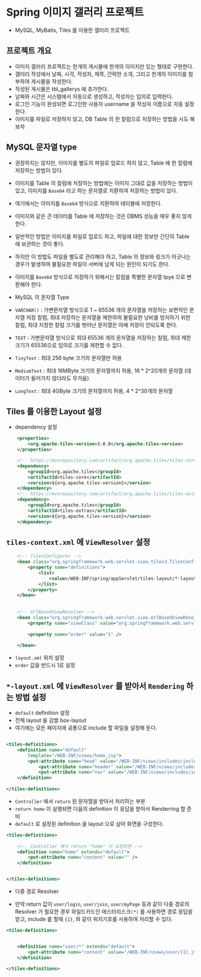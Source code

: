 # Spring 이미지 갤러리 프로젝트

- MySQL, MyBatis, Tiles 를 이용한 갤러리 프로젝트

## 프로젝트 개요

- 이미지 갤러리 프로젝트는 한개의 게시물에 한개의 이미지만 있는 형태로 구현한다.
- 갤러리 작성에서 날짜, 시각, 작성자, 제목, 간략한 소개, 그리고 한개의 이미지를 첨부하여 게시물을 작성한다.
- 작성된 게시물은 tbl_gallerys 에 추가한다.
- 날짜와 시간은 시스템에서 자동으로 생성하고, 작성자는 임의로 입력한다.
- 로그인 기능이 완성되면 로그인한 사용자 username 을 작성자 이름으로 자동 설정한다.
- 이미지를 파일로 저장하지 않고, DB Table 의 한 칼럼으로 저장하는 방법을 시도 해보자


## MySQL 문자열 type

- 권장하지는 않지만, 이미지를 별도의 파일로 업로드 하지 않고, Table 에 한 칼럼에 저장하는 방법이 있다.
- 이미지를 Table 의 칼럼에 저장하는 방법에는 이미지 그대로 값을 저장하는 방법이 있고, 이미지를 `Base64` 라고 하는 문자열로 치환하여 저장하는 방법이 있다.
- 여기에서는 이미지를 `Base64` 방식으로 치환하여 테이블에 저장한다.
- 이미지와 같은 큰 데이터를 Table 에 저장하는 것은 DBMS 성능을 매우 좋지 않게 한다.
- 일반적인 방법은 이미지를 파일로 업로드 하고, 파일에 대한 정보만 간단히 Table 에 보관하는 것이 좋다.
- 하지만 이 방법도 파일을 별도로 관리해야 하고, Table 의 정보와 링크가 어긋나는 경우가 발생하여 불필요한 파일이 서버에 남게 되는 원인이 되기도 한다.

- 이미지를 `Base64` 방식으로 저장하기 위해서는 칼럼을 특별한 문자열 tpye 으로 변환해야 한다.

- MySQL 의 문자열 Type

- `VARCHAR()` : 가변문자열 방식으로 1 ~ 65536 개의 문자열을 저장하는 보편적인 문자열 저장 칼럼, 최대 저장하는 문자열을 제한하여 불필요한 낭비를 방지하기 위한 칼럼, 최대 지정한 칼럼 크기를 벗어난 문자열은 아예 저장이 안되도록 한다.

- `TEXT` : 가변문자열 방식으로 최대 65536 개의 문자열을 저장하는 칼럼, 최대 제한 크기가 65536으로 임의로 크기를 제한할 수 없다.
- `TinyText` : 최대 256 byte 크기의 문자열만 허용
- `MediumText` : 최대 16MByte 크기의 문자열까지 허용, 16 * 2^20개의 문자열 (데이터가 들어가지 않더라도 무거움)
- `LongText` : 최대 4GByte 크기의 문자열까지 허용, 4 * 2^30개의 문자열



## Tiles 를 이용한 Layout 설정

- dependency 설정

```xml
	<properties>
		<org.apache.tiles-version>3.0.8</org.apache.tiles-version>
	</properties>

	<!-- https://mvnrepository.com/artifact/org.apache.tiles/tiles-core -->
	<dependency>
	    <groupId>org.apache.tiles</groupId>
	    <artifactId>tiles-core</artifactId>
	    <version>${org.apache.tiles-version}</version>
	</dependency>
	<!-- https://mvnrepository.com/artifact/org.apache.tiles/tiles-extras -->
	<dependency>
	    <groupId>org.apache.tiles</groupId>
	    <artifactId>tiles-extras</artifactId>
	    <version>${org.apache.tiles-version}</version>
	</dependency>
```

## `tiles-context.xml` 에 `ViewResolver` 설정

```xml
	<!-- TilesConfigurer -->
	<bean class="org.springframework.web.servlet.view.tiles3.TilesConfigurer">
		<property name="definitions">
			<list>
				<value>/WEB-INF/spring/appServlet/tiles-layout/*-layout.xml</value>
			</list>
		</property>
	</bean>
	
	
	<!-- UrlBasedViewResolver -->
	<bean class="org.springframework.web.servlet.view.UrlBasedViewResolver">
		<property name="viewClass" value="org.springframework.web.servlet.view.tiles3.TilesView" />
			
		<property name="order" value="1" />
		
	</bean>
```

- `layout.xml` 위치 설정
- `order` 값을 반드시 1로 설정


## `*-layout.xml` 에 `ViewResolver` 를 받아서 `Rendering` 하는 방법 설정


- `default` definition 설정
- 전체 layout 을 감쌀 box-layout
- 여기에는 모든 페이지에 공통으로 include 할 파일을 설정해 둔다.

```xml

<tiles-definitions>
	<definition name="default"
		template="/WEB-INF/views/home.jsp">
		<put-attribute name="head" value="/WEB-INF/views/includes/include-head.jsp" />
			<put-attribute name="header" value="/WEB-INF/views/includes/include-header.jsp" />
			<put-attribute name="nav" value="/WEB-INF/views/includes/include-main-nav.jsp" />
	</definition>
	
</tiles-definitions>
```

- `Controller` 에서 `return` 된 문자열을 받아서 처리하는 부분
- `return home` 이 실행되면 다음의 definition 이 응답을 받아서 Renderring 할 준비
- `default` 로 설정된 definition 을 layout 으로 삼아 화면을 구성한다.

```xml
<tiles-definitions>
		
	<!-- Controller 에서 return "home" 이 요청되면 -->
	<definition name="home" extends="default">
		<put-attribute name="content" value="" />
	</definition>


</tiles-definitions>

```

- 다중 경로 Resolver

- 만약 return 값이 `user/login`, `user/join`, `user/myPage` 등과 같이 다중 경로의 Resolver 가 필요한 경우 와일드카드인 애스터리스크`(*)` 를 사용하면 경로 응답을 받고,
include 를 할때 `{1}`, 와 같이 위치기호를 사용하여 처리할 수 있다.

```xml
<tiles-definitions>


	<definition name="user/*" extends="default">
		<put-attribute name="content" value="/WEB-INF/views/user/{1}.jsp" />
	</definition>
	
</tiles-definitions>


```